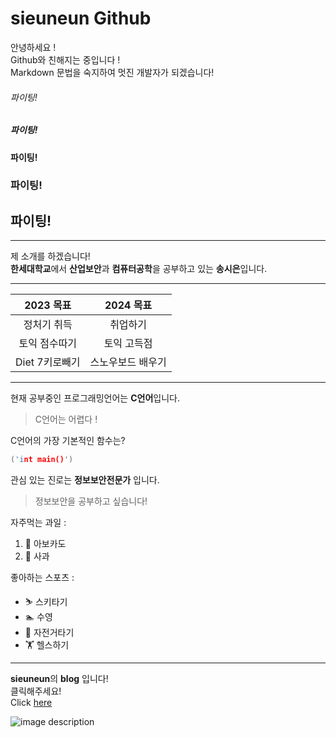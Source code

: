 # sieuneun Github 

안녕하세요 ! </br>
Github와 친해지는 중입니다 !  </br>
Markdown 문법을 숙지하여 멋진 개발자가 되겠습니다! </br>

###### 파이팅! 
##### 파이팅! 
#### 파이팅! 
### 파이팅!
## 파이팅!

<!-- 6가지의 Heading 스타일이 지원됨. 
아무런 기호도 작성하지 않으면, 일반텍스트 처럼 작성됨 Heading 1 아래에는 자동으로 수평선이 추가됨, --> 


___
제 소개를 하겠습니다! <br>
**한세대학교**에서 **산업보안**과 **컴퓨터공학**을 공부하고 있는 **송시은**입니다. </br>
___
|2023 목표|2024 목표|
|:--:|:--:|
|정처기 취득|취업하기|
|토익 점수따기|토익 고득점|
|Diet 7키로빼기|스노우보드 배우기|

___
현재 공부중인 프로그래밍언어는 **C언어**입니다. </br>
> C언어는 어렵다 ! </br>

C언어의 가장 기본적인 함수는? </br>
```c 
('int main()')
```

관심 있는 진로는 **정보보안전문가** 입니다. </br>
>정보보안을 공부하고 싶습니다! </br>

자주먹는 과일 :</br>
1. 🥑 아보카도</br>
2. 🍎 사과 </br>

좋아하는 스포츠 : </br>
* ⛷  스키타기</br>
* 🏊 수영 </br>
* 🚴 자전거타기</br>
* 🏋 헬스하기</br> 

___
**sieuneun**의 **blog** 입니다! </br>
클릭해주세요!</br>
Click [here](https://blog.naver.com/0504jade) </br>

![image description](https://lh3.googleusercontent.com/lTK7FL0Cuk1bIO0DAgnba0k_f4rXbqAeU03TLuqKAAA99iokWXT3B5ctFpzSxxBJUKvct6WUHn4e3Bf6VoWKoRwki-6b3-8ky4BflpHLLWh7irie5r-PuGhymDPmM95Xjx2DXoMOcOaSpLFgQhslkrdDKS2uGj1OQxDwtVyYSFUTkfON7HOhiWuNz7cHhpBGMpwE91VCrJhXYYr_bRWReBfR_1h2r22AX-aAI0xRNHMCyEWkgI5zjD1OyYpI1aQYv5Qf-vz_p-f9Q8Ua8kOHPnmcAUSqjZ0aGLT0rFTbJD6TLNvU6kZfnsF6PNaXiR57onJ0mL-zNxLgYSjU6dx7HUh9XOxTY9-hBo18kg5WhYCyRulbRK4qergR-6k2Xog0hGRl8dZ2kyeKQLmFzRnOsUUqJvp_Koon6ioXz1CMsX32pq--qdm2eIfB78l2SHUVd6dWKSpwizoXnakSPB3N8eaiOQxwFz_F7CZrdoolWHEsrEeq01Yg5XVvi5cdP29lTsVAi3GXNd9tZyyc6wUGJUeeDpBXIHOIrrMzTMyylFB0lATB5zVKesH_r9IfTsrZhWI2YTlazRsNPCaA_HgtcACRzf1UZ3RBqi0Wu1-VzvsYloa7K1oqQUQees-WM_ueiOP19ghAGROH24m5kVsr2tRaz9yBDisxZ9u7utRHl2M0j34ZbDJIoQyNfo0cmNaGFhtHIE6cBpin9GLHnn0VGraXG5teyOUs-insK5mripOUfk4JPdJ5BTdNuoBTvGCFv-2ZadzAJpVR_0fp_piDNnYmpXITAjsQXdF4Rya7bdtxHnmWW9gRJWsna4XQWZl14g8aloUuQS8IIHySEInpNfByCCDyp1V3HUOMoAj-AD7-XSlNlVlWFpa8vJ5mWOfIiwzJjJluuQ3NZFvA_c7Z9MpTV6t84IFgIOONlgeLFnDVn0-JRA=w790-h934-no?authuser=0)




<!--라인을 추가하려면 언더바(_)를 3번하면 됨>

